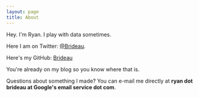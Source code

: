 ```yaml
---
layout: page
title: About
---
```


<p class="message">
  Hey. I'm Ryan. I play with data sometimes.
</p>

Here I am on Twitter: [@Brideau](https://twitter.com/Brideau).

Here's my GitHub: [Brideau](https://github.com/brideau)

You're already on my blog so you know where that is.

Questions about something I made? You can e-mail me directly at **ryan dot brideau at Google's email service dot com**.